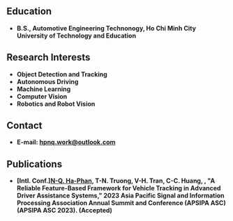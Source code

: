 ## Education
+ **B.S., Automotive Engineering Technonogy, Ho Chi Minh City University of Technology and Education**


## Research Interests
+ **Object Detection and Tracking**
+ **Autonomous Driving**
+ **Machine Learning**
+ **Computer Vision**
+ **Robotics and Robot Vision**

## Contact
+ **E-mail: hpnq.work@outlook.com**
  
## Publications
+ **[Intl. Conf.]<ins>N-Q. Ha-Phan</ins>, T-N. Truong, V-H. Tran, C-C. Huang, , "A Reliable Feature-Based Framework for Vehicle Tracking in Advanced
Driver Assistance Systems," 2023 Asia Pacific Signal and Information Processing Association Annual Summit and Conference (APSIPA ASC) (APSIPA ASC 2023). (Accepted)** 
